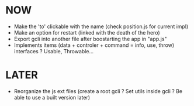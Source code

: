 NOW
===
- Make the 'to' clickable with the name (check position.js for current impl)
- Make an option for restart (linked with the death of the hero)
- Export gcli into another file after boostarting the app in "app.js"
- Implements items (data + controler + command = info, use, throw) interfaces ? Usable, Throwable...

LATER
=====
- Reorganize the js ext files (create a root gcli ? Set utils inside gcli ? Be able to use a built version later)